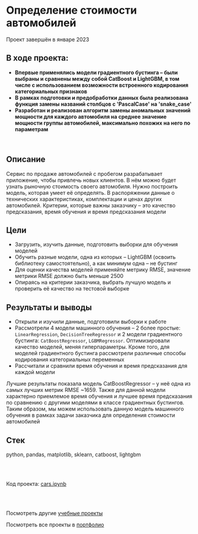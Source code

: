 # Определение стоимости автомобилей
Проект завершён в январе 2023

## В ходе проекта:
- **Впервые применялись модели градиентного бустинга – были выбраны и сравнены между собой CatBoost и LightGBM, в том числе с использованием возможности встроенного кодирования категориальных признаков**
- **В рамках подготовки и предобработки данных была реализована функция замены названий столбцов с 'PascalCase' на 'snake_case'**
- **Разработан и реализован алгоритм замены аномальных значений мощности для каждого автомобиля на среднее значение мощности группы автомобилей, максимально похожих на него по параметрам**

<br>

## Описание
Сервис по продаже автомобилей с пробегом разрабатывает приложение, чтобы привлечь новых клиентов. В нём можно будет узнать рыночную стоимость своего автомобиля. Нужно построить модель, которая умеет её определять. В распоряжении данные о технических характеристиках, комплектации и ценах других автомобилей. Критерии, которые важны заказчику – это качество предсказания, время обучения и время предсказания модели

## Цели
- Загрузить, изучить данные, подготовить выборки для обучения моделей
- Обучить разные модели, одна из которых – LightGBM (освоить библиотеку самостоятельно), а как минимум одна – не бустинг
- Для оценки качества моделей применяйте метрику RMSE, значение метрики RMSE должно быть меньше 2500
- Опираясь на критерии заказчика, выбрать лучшую модель и проверить её качество на тестовой выборке

## Результаты и выводы
- Открыли и изучили данные, подготовили выборки к работе
- Рассмотрели 4 модели машинного обучения – 2 более простые: `LinearRegression`, `DecisionTreeRegressor` и 2 модели градиентного бустинга: `CatBoostRegressor`, `LGBMRegressor`. Оптимизировали качество моделей, меняя гиперпараметры. Кроме того, для моделей градиентного бустинга рассмотрели различные способы кодирования категориальных переменных
- Рассчитали и сравнили время обучения и время предсказания для каждой модели

Лучшие результаты показала модель CatBoostRegressor – у неё одна из самых лучших метрик RMSE ~1659. Также для данной модели характерно приемлемое время обучения и лучшее время предсказания по сравнению с другими моделями в классе градиентных бустингов. Таким образом, мы можем использовать данную модель машинного обучения в рамках задачи заказчика для определения стоимости автомобилей

## Стек
python, pandas, matplotlib, sklearn, catboost, lightgbm

<br><br>

Код проекта: [cars.ipynb](https://github.com/petrochenkovp/educational_projects/blob/main/ds04_cars/cars.ipynb)

<br><br>

Посмотреть другие [учебные проекты](https://github.com/petrochenkovp/educational_projects)

Посмотреть все проекты в [портфолио](https://github.com/petrochenkovp/portfolio)

<br><br>
